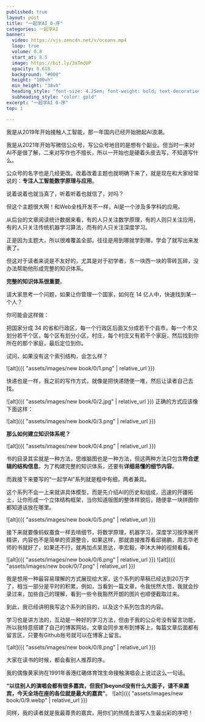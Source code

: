 ```yaml
---
published: true
layout: post
title: "一起学AI 0-序"
categories: 一起学AI
banner:
  video: https://vjs.zencdn.net/v/oceans.mp4
  loop: true
  volume: 0.8
  start_at: 8.5
  image: https://bit.ly/3xTmdUP
  opacity: 0.618
  background: "#000"
  height: "100vh"
  min_height: "38vh"
  heading_style: "font-size: 4.25em; font-weight: bold; text-decoration: underline"
  subheading_style: "color: gold"
excerpt: "一起学AI 0-序"
top: 1

---
```


我是从2019年开始接触人工智能，那一年国内已经开始掀起AI浪潮。

我是从2021年开始写微信公众号，写公众号地目的是想有个副业。但当时一来对AI不是很了解，二来对写作也不擅长，所以一开始也是硬着头皮去写，不知道写什么。

公众号的名字也是几经更改。改着改着主题也就明确下来了，就是现在和大家经常说的：**专注人工智能数学原理与应用**。

说着说着也就当真了，听着听着也就信了，对吗？

但这个主题很大啊！和Web全栈开发不一样，AI是一个涉及多学科的应用。

从后台的文章阅读统计数据来看，有的人只关注数学原理，有的人则只关注应用，有的人只关注传统机器学习算法，而有的人只关注深度学习。

正是因为主题大，所以很难覆盖全部。往往是用到哪就学到哪，学会了就写出来发表了。

但这对于读者来说是不友好的，尤其是对于初学者，东一块西一块的零砖瓦碎，没办法帮助他形成完整的知识体系。

**完整的知识体系很重要**。

请大家思考一个问题，如果让你管理一个国家，如何在 14 亿人中，快速找到某一个人？

你可能会这样做：

把国家分成 34 的省和行政区，每一个行政区后面又分成若干个县市，每一个市又划分若干个区，每个区有划分小区，村庄，每个村庄又有若干个家庭，然后找到你所在的那个家庭，最后定位到你。

试问，如果没有这个索引结构，会怎么样？

![alt]({{ "assets/images/new book/0/1.png" | relative_url }})

快递也是一样，我之前的写作方式，就像是把快递随便一堆，然后让读者自己去找。

![alt]({{ "assets/images/new book/0/2.jpg" | relative_url }})
正确的方式应该像下面这样​：

![alt]({{ "assets/images/new book/0/3.png" | relative_url }})

**那么如何建立知识体系呢？**

![alt]({{ "assets/images/new book/0/4.png" | relative_url }})

书的目录其实就是一种方法，思维脑图也是一种方法，但这两种方法只包含**符合逻辑的结构信息**，为了构建完整的知识体系，还要有**详细易懂的细节内容**。

而我接下来要写的“一起学AI”系列就是粗中有细，两者兼具。

这个系列不会一上来就讲具体模型，而是先介绍AI的历史和组成，迅速的开疆拓土，让你形成一个立体结构框架，当你知道版图的整体样貌后，随便拿一块拼图你都知道该放在哪里。

![alt]({{ "assets/images/new book/0/5.png" | relative_url }})

接下来就要像蚂蚁蚕食一样去啃细节，将数学原理，机器学习，深度学习按序展开精讲，内容也不是简单的资源整合，如果这样，那就直接推荐看邱锡鹏，周志华老师的书就好了，如果还不行，就再加点吴恩达，李宏毅，李沐大神的视频看看。

![alt]({{ "assets/images/new book/0/6.png" | relative_url }})
![alt]({{ "assets/images/new book/0/7.png" | relative_url }})


我是想用一种最容易理解的方式展现给大家，这个系列的草稿已经达到20万字了，相当一部分是平时的积累，例如，当看到一篇文章，令我恍然大悟，我就会抄录过来，加些自己的理解，看到一些令我豁然开朗的图片也顺便截取过来。

到此，我已经讲明我写这个系列的目的，以及这个系列包含的内容。

学习也是讲方法的，互动是一种好的学习方法，但由于我的公众号没有留言功能，所以我特意搭建了自己的博客网站，文章会同步发布到博客上，每篇文章后面都有留言区，只要有Github账号就可以在博客上留言。

![alt]({{ "assets/images/new book/0/8.png" | relative_url }})


大家在读书的时候，都会看别人推荐的序。

我的偶像黄家驹在1991年香港红磡体育馆生命接触演唱会上说过这么一句话。

**“以往别人的演唱会都有很多嘉宾，但我们beyond没有什么大面子，请不来嘉宾，今天全场在座的各位就是最大的嘉宾”**。
![alt]({{ "assets/images/new book/0/9.webp" | relative_url }})

同样，我的读者就是我最尊贵的嘉宾，用你们的热情去谱写人生最出彩的序吧！